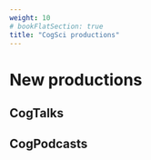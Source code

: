 ```yaml
---
weight: 10
# bookFlatSection: true
title: "CogSci productions"
---
```


# New productions

## CogTalks

## CogPodcasts
